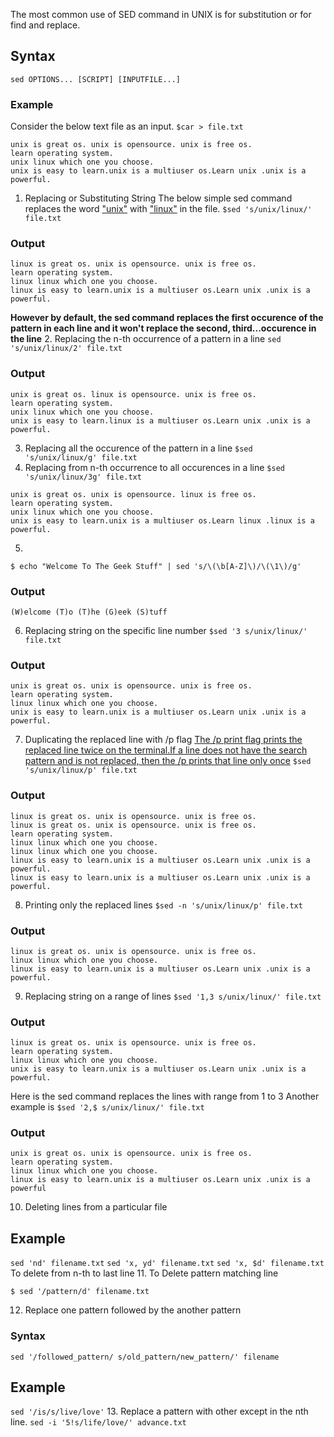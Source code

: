 The most common use of SED command in UNIX is for substitution or for find and replace. 

## Syntax
```
sed OPTIONS... [SCRIPT] [INPUTFILE...]
```
### Example
Consider the below text file as an input.
`$car > file.txt`
```
unix is great os. unix is opensource. unix is free os.
learn operating system.
unix linux which one you choose.
unix is easy to learn.unix is a multiuser os.Learn unix .unix is a powerful.
```
1. Replacing or Substituting String
The below simple sed command replaces the word <u>"unix"</u> with <u>"linux"</u> in the file.
`$sed 's/unix/linux/' file.txt`
### Output
```
linux is great os. unix is opensource. unix is free os.
learn operating system.
linux linux which one you choose.
linux is easy to learn.unix is a multiuser os.Learn unix .unix is a powerful.
```
**However by default, the sed command replaces the first occurence of the pattern in each line and it won't replace the second, third...occurence in the line**
2. Replacing the n-th occurrence of a pattern in a line
`sed 's/unix/linux/2' file.txt`
### Output
```
unix is great os. linux is opensource. unix is free os.
learn operating system.
unix linux which one you choose.
unix is easy to learn.linux is a multiuser os.Learn unix .unix is a powerful.
```
3. Replacing all the occurence of the pattern in a line
`$sed 's/unix/linux/g' file.txt`
4. Replacing from n-th occurrence to all occurences in a line
`$sed 's/unix/linux/3g' file.txt`
```
unix is great os. unix is opensource. linux is free os.
learn operating system.
unix linux which one you choose.
unix is easy to learn.unix is a multiuser os.Learn linux .linux is a powerful.
```
5. 
`$ echo "Welcome To The Geek Stuff" | sed 's/\(\b[A-Z]\)/\(\1\)/g'`
### Output
`(W)elcome (T)o (T)he (G)eek (S)tuff`

6. Replacing string on the specific line number
`$sed '3 s/unix/linux/' file.txt` 
### Output
```
unix is great os. unix is opensource. unix is free os.
learn operating system.
linux linux which one you choose.
unix is easy to learn.unix is a multiuser os.Learn unix .unix is a powerful.
```
7. Duplicating the replaced line with /p flag
<u>The /p print flag prints the replaced line twice on the terminal.If a line does not have the search pattern and is not replaced, then the /p prints that line only once</u>
`$sed 's/unix/linux/p' file.txt`

### Output
```
linux is great os. unix is opensource. unix is free os.
linux is great os. unix is opensource. unix is free os.
learn operating system.
linux linux which one you choose.
linux linux which one you choose.
linux is easy to learn.unix is a multiuser os.Learn unix .unix is a powerful.
linux is easy to learn.unix is a multiuser os.Learn unix .unix is a powerful.
```
8. Printing only the replaced lines
`$sed -n 's/unix/linux/p' file.txt`
### Output
```
linux is great os. unix is opensource. unix is free os.
linux linux which one you choose.
linux is easy to learn.unix is a multiuser os.Learn unix .unix is a powerful.
```
9. Replacing string on a range of lines
`$sed '1,3 s/unix/linux/' file.txt`
### Output
```
linux is great os. unix is opensource. unix is free os.
learn operating system.
linux linux which one you choose.
unix is easy to learn.unix is a multiuser os.Learn unix .unix is a powerful.
```
Here is the sed command replaces the lines with range from 1 to 3
Another example is
`$sed '2,$ s/unix/linux/' file.txt`
### Output
```
unix is great os. unix is opensource. unix is free os.
learn operating system.
linux linux which one you choose.
linux is easy to learn.unix is a multiuser os.Learn unix .unix is a powerful
```
10. Deleting lines from a particular file
## Example
`sed 'nd' filename.txt`
`sed 'x, yd' filename.txt`
`sed 'x, $d' filename.txt` 
To delete from n-th to last line
11. To Delete pattern matching line
```
$ sed '/pattern/d' filename.txt
```
12. Replace one pattern followed by the another pattern
### Syntax
`sed '/followed_pattern/ s/old_pattern/new_pattern/' filename`
## Example
`sed '/is/s/live/love'`
13. Replace a pattern with other except in the nth line. 
`sed -i '5!s/life/love/' advance.txt`